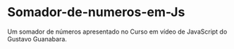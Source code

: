 # Somador-de-numeros-em-Js
Um somador de números apresentado no Curso em vídeo de JavaScript do Gustavo Guanabara.

